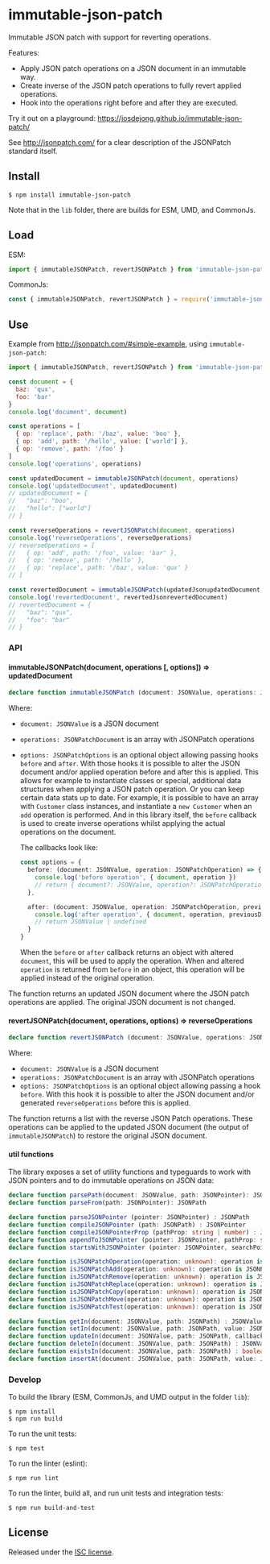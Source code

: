 # immutable-json-patch

Immutable JSON patch with support for reverting operations.

Features:

- Apply JSON patch operations on a JSON document in an immutable way.
- Create inverse of the JSON patch operations to fully revert applied operations.
- Hook into the operations right before and after they are executed.

Try it out on a playground: https://josdejong.github.io/immutable-json-patch/

See http://jsonpatch.com/ for a clear description of the JSONPatch standard itself.


## Install

```
$ npm install immutable-json-patch
```

Note that in the `lib` folder, there are builds for ESM, UMD, and CommonJs.

## Load

ESM:

```js
import { immutableJSONPatch, revertJSONPatch } from 'immutable-json-patch'
```

CommonJs:

```js
const { immutableJSONPatch, revertJSONPatch } = require('immutable-json-patch')
```


## Use

Example from http://jsonpatch.com/#simple-example, using `immutable-json-patch`:

```js
import { immutableJSONPatch, revertJSONPatch } from 'immutable-json-patch'

const document = {
  baz: 'qux',
  foo: 'bar'
}
console.log('document', document)

const operations = [
  { op: 'replace', path: '/baz', value: 'boo' },
  { op: 'add', path: '/hello', value: ['world'] },
  { op: 'remove', path: '/foo' }
]
console.log('operations', operations)

const updatedDocument = immutableJSONPatch(document, operations)
console.log('updatedDocument', updatedDocument)
// updatedDocument = {
//   "baz": "boo",
//   "hello": ["world"]
// }

const reverseOperations = revertJSONPatch(document, operations)
console.log('reverseOperations', reverseOperations)
// reverseOperations = [
//   { op: 'add', path: '/foo', value: 'bar' },
//   { op: 'remove', path: '/hello' },
//   { op: 'replace', path: '/baz', value: 'qux' }
// ]

const revertedDocument = immutableJSONPatch(updatedJsonupdatedDocument, reverseOperations)
console.log('revertedDocument', revertedJsonrevertedDocument)
// revertedDocument = {
//   "baz": "qux",
//   "foo": "bar"
// }
```


### API

#### immutableJSONPatch(document, operations [, options]) => updatedDocument

```ts
declare function immutableJSONPatch (document: JSONValue, operations: JSONPatchDocument, options?: JSONPatchOptions) : JSONValue
```

Where:

-   `document: JSONValue` is a JSON document
-   `operations: JSONPatchDocument` is an array with JSONPatch operations
-   `options: JSONPatchOptions` is an optional object allowing passing hooks `before` and `after`. With those hooks it is possible to alter the JSON document and/or applied operation before and after this is applied. This allows for example to instantiate classes or special, additional data structures when applying a JSON patch operation. Or you can keep certain data stats up to date. For example, it is possible to have an array with `Customer` class instances, and instantiate a `new Customer` when an `add` operation is performed. And in this library itself, the `before` callback is used to create inverse operations whilst applying the actual operations on the document.
 
    The callbacks look like:

    ```ts
    const options = {
      before: (document: JSONValue, operation: JSONPatchOperation) => {
        console.log('before operation', { document, operation })
        // return { document?: JSONValue, operation?: JSONPatchOperation } | undefined
      },
    
      after: (document: JSONValue, operation: JSONPatchOperation, previousDocument: JSONValue) => {
        console.log('after operation', { document, operation, previousDocument })
        // return JSONValue | undefined
      }
    }
    ```
    
    When the `before` or `after` callback returns an object with altered `document`, this will be used to apply the operation. When and altered `operation` is returned from `before` in an object, this operation will be applied instead of the original operation. 
    
The function returns an updated JSON document where the JSON patch operations are applied. The original JSON document is not changed.

#### revertJSONPatch(document, operations, options) => reverseOperations

```ts
declare function revertJSONPatch (document: JSONValue, operations: JSONPatchDocument, options?: RevertJSONPatchOptions) : JSONPatchDocument
```

Where:

-   `document: JSONValue` is a JSON document
-   `operations: JSONPatchDocument` is an array with JSONPatch operations
-   `options: JSONPatchOptions` is an optional object allowing passing a hook `before`. With this hook it is possible to alter the JSON document and/or generated `reverseOperations` before this is applied.

The function returns a list with the reverse JSON Patch operations. These operations can be applied to the updated JSON document (the output of `immutableJSONPatch`) to restore the original JSON document.

#### util functions

The library exposes a set of utility functions and typeguards to work with JSON pointers and to do immutable operations on JSON data:

```ts
declare function parsePath(document: JSONValue, path: JSONPointer): JSONPath
declare function parseFrom(path: JSONPointer): JSONPath

declare function parseJSONPointer (pointer: JSONPointer) : JSONPath
declare function compileJSONPointer (path: JSONPath) : JSONPointer
declare function compileJSONPointerProp (pathProp: string | number) : JSONPointer
declare function appendToJSONPointer (pointer: JSONPointer, pathProp: string | number) : JSONPointer
declare function startsWithJSONPointer (pointer: JSONPointer, searchPointer: JSONPointer) : boolean

declare function isJSONPatchOperation(operation: unknown): operation is JSONPatchOperation
declare function isJSONPatchAdd(operation: unknown): operation is JSONPatchAdd
declare function isJSONPatchRemove(operation: unknown): operation is JSONPatchRemove
declare function isJSONPatchReplace(operation: unknown): operation is JSONPatchReplace
declare function isJSONPatchCopy(operation: unknown): operation is JSONPatchCopy
declare function isJSONPatchMove(operation: unknown): operation is JSONPatchMove
declare function isJSONPatchTest(operation: unknown): operation is JSONPatchTest

declare function getIn(document: JSONValue, path: JSONPath) : JSONValue
declare function setIn(document: JSONValue, path: JSONPath, value: JSONValue, createPath?: boolean) : JSONValue
declare function updateIn(document: JSONValue, path: JSONPath, callback: (value: JSONValue) => JSONValue) : JSONValue
declare function deleteIn(document: JSONValue, path: JSONPath) : JSONValue
declare function existsIn(document: JSONValue, path: JSONPath) : boolean
declare function insertAt(document: JSONValue, path: JSONPath, value: JSONValue) : JSONValue
```

### Develop

To build the library (ESM, CommonJs, and UMD output in the folder `lib`):

```
$ npm install 
$ npm run build
```

To run the unit tests:

```
$ npm test
```

To run the linter (eslint):

```
$ npm run lint
```

To run the linter, build all, and run unit tests and integration tests:

```
$ npm run build-and-test
```


## License

Released under the [ISC license](LICENSE.md).
